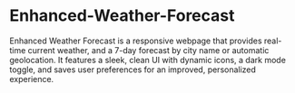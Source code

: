 # Enhanced-Weather-Forecast
Enhanced Weather Forecast is a responsive webpage that provides real-time current weather, and a 7-day forecast by city name or automatic geolocation. It features a sleek, clean UI with dynamic icons, a dark mode toggle, and saves user preferences for an improved, personalized experience.

